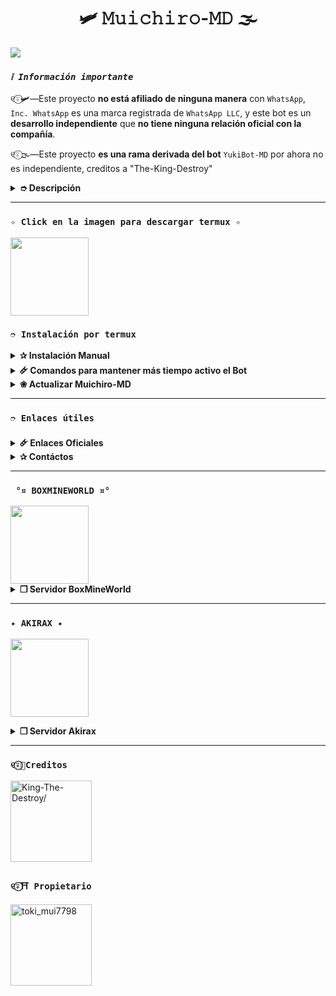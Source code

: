 <h1 align="center">🛩️ 𝙼𝚞𝚒𝚌𝚑𝚒𝚛𝚘-𝙼𝙳 🌫️</h1>

<img src= "https://files.catbox.moe/yosw7q.jpg">
</p>

### *`❕️ Información importante`*
୧⍤⃝🛩️—Este proyecto **no está afiliado de ninguna manera** con `WhatsApp`, `Inc. WhatsApp` es una marca registrada de `WhatsApp LLC`, y este bot es un **desarrollo independiente** que **no tiene ninguna relación oficial con la compañía**.

୧⍤⃝🌫️—Este proyecto **es una rama derivada del bot** `YukiBot-MD` por ahora no es independiente, creditos a "The-King-Destroy"
<details>
<summary><b> ➮ Descripción</b></summary>

୧⍤⃝❄️—Tokito Bot es un bot de WhatsApp multifuncional basado en `baileys`. Este bot ofrece una variedad de características para mejorar tu experiencia en WhatsApp.

#### Características
୧⍤⃝💍—Configuración avanzada de grupos 
Bienvenidas personalizadas  
Herramientas útiles  
Juegos RPG (Gacha y Economía)  
Funciones de Inteligencia Artificial  
Descargas y búsquedas multi-plataforma  
Sub-Bots (JadiBot)  
Extensiones adicionales
</details>

---

### **`✧ Click en la imagen para descargar termux ✧`**
<a
href="https://f-droid.org/es/packages/com.termux/"><img src="https://qu.ax/finc.jpg" height="125px"></a> 

### **`➮ Instalación por termux`**
<details>
<summary><b>✰ Instalación Manual</b></summary>

> *Comandos para instalar de forma manual*
```bash
termux-setup-storage
```
```bash
apt update && apt upgrade && pkg install -y git nodejs ffmpeg imagemagick yarn
```
```bash
git clone https://github.com/The-King-Destroy/YukiBot-MD && cd YukiBot-MD
```
```bash
yarn install
```
```bash
npm install
```
```bash
npm start
```
> *Si aparece **(Y/I/N/O/D/Z) [default=N] ?** use la letra **"y"** y luego **"ENTER"** para continuar con la instalación.*
</details>

<details>
  <summary><b>🜸 Comandos para mantener más tiempo activo el Bot</b></summary>

> *Ejecutar estos comandos dentro de la carpeta Muichiro-MD*
```bash
termux-wake-lock && npm i -g pm2 && pm2 start index.js && pm2 save && pm2 logs 
``` 
#### Opciones Disponibles
> *Esto eliminará todo el historial que hayas establecido con PM2:*
```bash 
pm2 delete index
``` 
> *Si tienes cerrado Termux y quiere ver de nuevo la ejecución use:*
```bash 
pm2 logs 
``` 
> *Si desea detener la ejecución de Termux use:*
```bash 
pm2 stop index
``` 
> *Si desea iniciar de nuevo la ejecución de Termux use:*
```bash 
pm2 start index
```
---- 
### En caso de detenerse
> _Si despues que ya instalastes el bot y termux te salta en blanco, se fue tu internet o reiniciaste tu celular, solo realizaras estos pasos:_
```bash
cd && cd YukiBot-MD && npm start
```
----
### Obtener nuevo código QR 
> *Detén el bot, haz click en el símbolo (ctrl) [default=z] usar la letra "z" + "ENTER" hasta que salga algo verdes similar a: `YukiBot-MD $`*
> **Escribe los siguientes comandos uno x uno :**
```bash 
cd && cd YukiBot-MD && rm -rf sessions/Principal && npm run qr
```
----
### Obtener nuevo código de teléfono 
```bash 
cd && cd YukiBot-MD && rm -rf sessions/Principal && npm run code
```
</details>

<details>
<summary><b>❀ Actualizar Muichiro-MD</b></summary>

> **Utiliza esta opción únicamente si deseas actualizar a la última versión de YukiBot. Hemos implementado un método ingenioso mediante comandos para realizar la actualización, pero ten en cuenta que al usarla se eliminarán todos los archivos de la versión actual y se reemplazarán con los de la nueva versión. Solo se conservará la base de datos, por lo que será necesario volver a vincular el Bot.**  

**Comandos para actualizar YukiBot-MD de forma automática**

```bash
grep -q 'bash\|wget' <(dpkg -l) || apt install -y bash wget && wget -O - https://raw.githubusercontent.com/DevAlexJs/SakuraBot-MD/master/termux.sh | bash 
```
**✰ Volverte owner del Bot**

*Si después de instalar el bot e iniciar la sesión (deseas poner tu número es la lista de owner pon este comando:*

```bash
cd && cd YukiBot-MD && nano settings.js
```
#### Para que no pierda su progreso en YukiBot, estos comandos realizarán un respaldo de su `database.json` y se agregará a la versión más reciente.
> *Estos comandos solo funcionan para TERMUX, REPLIT, LINUX*
</details>

---
### **`➮ Enlaces útiles`**

<details>
<summary><b> 🜸 Enlaces Oficiales </b></summary>

 * Canal Oficial  [`¡Click aquí!`](https://whatsapp.com/channel/0029VbBFWP0Lo4hgc1cjlC0M)
* Grupo Oficial [`¡Click aquí!`](https://chat.whatsapp.com/E7foYUiRVDQ4FSRwolDNzG?mode=wwt)
* Comunidad Oficial [`¡Click aquí!`](https://chat.whatsapp.com/ECZeU9ipYKlIeTxzdjvtgW?mode=wwt)
</details>

<details>
<summary><b> ✰ Contáctos</b></summary>

* WhatsApp: [`Aquí`](https://wa.me/573004828388)
* Correo: [`Aquí`](thekingdestroy507@gmail.com)
</details>

---

### **` °¤ BOXMINEWORLD ¤°`**

<a href="https://boxmineworld.com">
  <img width="125px" src="https://i.imgur.com/allAyd4.png"/>
</a>

<details>
 <summary><b> ❒ Servidor BoxMineWorld</b></summary>

* Pagina Oficial: [`Boxmineworld`](https://boxmineworld.com)
* Tutorial - Crear cuenta en la Dashboard: [`Dashboard`](https://www.youtube.com/watch?v=ZAwBLuNmIlI)
* Dashboard: [`Dash`](https://dash.boxmineworld.com)
* Panel: [`Aquí`](https://panel.boxmineworld.com)
* Dudas sobre el Host: [`Discord`](https://discord.gg/84qsr4v)
* Canal de WhatsApp: [`Aquí`](https://whatsapp.com/channel/0029Va71C1q2UPBOICnxu83r)

</details>

---

### **`✦ AKIRAX ✦`**

<a
href="https://home.akirax.net"><img src="https://raw.githubusercontent.com/The-King-Destroy/Adiciones/main/Contenido/1748713078525.jpeg" height="125px"></a>

<details>
<summary><b> ❒ Servidor Akirax</b></summary>

* Dashboard : [`Dash`](https://home.akirax.net)
* Panel : [`Panel`](https://console.akirax.net)
* Canal de WhatsApp : [`Aqui`](https://whatsapp.com/channel/0029VbBCchVDJ6H6prNYfz2z)
* Grupo Oficial : [`Aquí`](https://chat.whatsapp.com/JxSZTFJN9J20TnsH7KsKTA)

</details>

---

### **`୧⍤⃝🐻Creditos`**
<a href="https://github.com/The-King-Destroy">
<img src="https://github.com/The-King-Destroy.png" width="130"alt=King-The-Destroy/> 
</a>

### **`୧⍤⃝⛩️ Propietario`**
<a
href="https://github.com/bakukats07"><img src="https://github.com/bakukats07.png" width="130" height="130" alt="toki_mui7798
"/></a>
